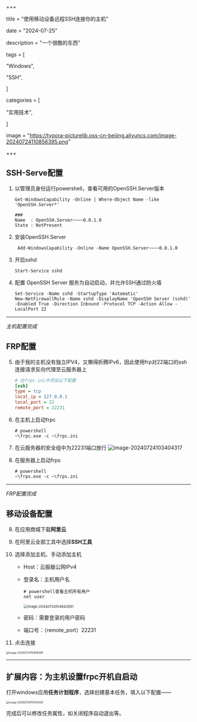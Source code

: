 +++

title = "使用移动设备远程SSH连接你的主机"

date = "2024-07-25"

description = "一个很酷的东西"

tags = [

 "Windows",

 "SSH",

]

categories = [

 "实用技术",

]

image = "https://typora-picturelib.oss-cn-beijing.aliyuncs.com/image-20240724110856395.png"

+++



## SSH-Serve配置

1. 以管理员身份运行powershell，查看可用的OpenSSH.Server版本

   ```shell
   Get-WindowsCapability -Online | Where-Object Name -like 'OpenSSH.Server*'
   
   ###
   Name  : OpenSSH.Server~~~~0.0.1.0
   State : NotPresent
   ```

2. 安装OpenSSH.Server

   ```shell
    Add-WindowsCapability -Online -Name OpenSSH.Server~~~~0.0.1.0
   ```

3. 开启sshd

   ```shell
   Start-Service sshd
   ```

4. 配置 OpenSSH Server 服务为自动启动，并允许SSH通过防火墙

   ```shell
   Set-Service -Name sshd -StartupType 'Automatic'
   New-NetFirewallRule -Name sshd -DisplayName 'OpenSSH Server (sshd)' -Enabled True -Direction Inbound -Protocol TCP -Action Allow -LocalPort 22
   ```

------------------

*主机配置完成*

## FRP配置

5. 由于我的主机没有独立IPV4，又懒得折腾IPv6，因此使用frp对22端口的ssh连接请求反向代理至云服务器上

   ```ini
   # 在frpc.ini中添加以下配置
   [ssh]
   type = tcp
   local_ip = 127.0.0.1
   local_port = 22
   remote_port = 22231
   ```

6. 在主机上启动frpc

   ```shell
   # powershell
   ~\frpc.exe -c ~\frpc.ini
   ```

7. 在云服务器的安全组中为22231端口放行
   ![image-20240724103404317](https://typora-picturelib.oss-cn-beijing.aliyuncs.com/image-20240724103404317.png)

8. 在服务器上启动frps

   ```shell
   # powershell
   ~\frps.exe -c ~\frps.ini
   ```

------------------------

*FRP配置完成*

## 移动设备配置

8. 在应用商城下载**阿里云**

9. 在阿里云全部工具中选择**SSH工具**

10. 选择添加主机、手动添加主机

    - Host：云服器公网IPv4

    - 登录名：主机用户名

      ```shell
      # powershell查看主机所有用户
      net user
      ```

      <img src="https://typora-picturelib.oss-cn-beijing.aliyuncs.com/image-20240724104842561.png" alt="image-20240724104842561" style="zoom:67%;" />

    - 密码：需要登录的用户密码

    - 端口号：（remote_port）22231

11. 点击连接

<img src="https://typora-picturelib.oss-cn-beijing.aliyuncs.com/image-20240724110856395.png" alt="image-20240724110856395" style="zoom:50%;" />

------------------



## 扩展内容：为主机设置frpc开机自启动

打开windows应用**任务计划程序**，选择创建基本任务，填入以下配置——

<img src="https://typora-picturelib.oss-cn-beijing.aliyuncs.com/image-20240724111433429.png" alt="image-20240724111433429" style="zoom:50%;" />

完成后可以修改任务属性，如关闭程序自动退出等。